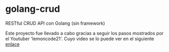 # golang-crud
RESTful CRUD API con Golang (sin framework)

Este proyecto fue llevado a cabo gracias a seguir los pasos mostrados por el Youtuber 'lemoncode21'. Cuyo video se lo puede ver en
el siguiente [enlace](https://www.youtube.com/watch?v=S0oxmic3IUs&t=60s&ab_channel=lemoncode21)





